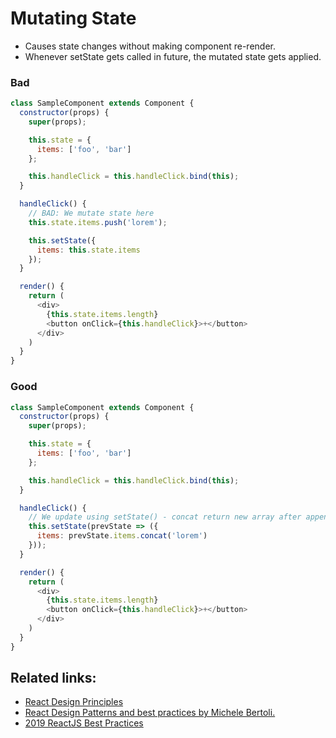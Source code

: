 # Mutating State

* Causes state changes without making component re-render.
* Whenever setState gets called in future, the mutated state gets applied.

### Bad

```javascript
class SampleComponent extends Component {
  constructor(props) {
    super(props);

    this.state = {
      items: ['foo', 'bar']
    };

    this.handleClick = this.handleClick.bind(this);
  }

  handleClick() {
    // BAD: We mutate state here
    this.state.items.push('lorem');

    this.setState({
      items: this.state.items
    });
  }

  render() {
    return (
      <div>
        {this.state.items.length}
        <button onClick={this.handleClick}>+</button>
      </div>
    )
  }
}
```

### Good

```javascript
class SampleComponent extends Component {
  constructor(props) {
    super(props);

    this.state = {
      items: ['foo', 'bar']
    };

    this.handleClick = this.handleClick.bind(this);
  }

  handleClick() {
    // We update using setState() - concat return new array after appending new item.
    this.setState(prevState => ({
      items: prevState.items.concat('lorem')
    }));
  }

  render() {
    return (
      <div>
        {this.state.items.length}
        <button onClick={this.handleClick}>+</button>
      </div>
    )
  }
}
```

## Related links:

* [React Design Principles](https://reactjs.org/docs/design-principles.html)
* [React Design Patterns and best practices by Michele Bertoli.](https://github.com/MicheleBertoli/react-design-patterns-and-best-practices)
* [2019 ReactJS Best Practices](https://medium.com/@konstankino/2019-reactjs-best-practices-design-patterns-516e1c3ca06a)

